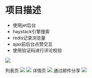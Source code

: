 # 项目描述
* 使用jet后台
* haystack引擎搜索
* redis记录浏览量
* ajax前后台点赞交互
* 使用验证码进行评论校验


![](https://github.com/LoseNine/blog/blob/master/static/img/1.png)

列表页
![](https://github.com/LoseNine/blog/blob/master/static/img/2.png)
![](https://github.com/LoseNine/blog/blob/master/static/img/3.png)
详情页
![](https://github.com/LoseNine/blog/blob/master/static/img/7.png)
通过邮件分享
![](https://github.com/LoseNine/blog/blob/master/static/img/5.png)
